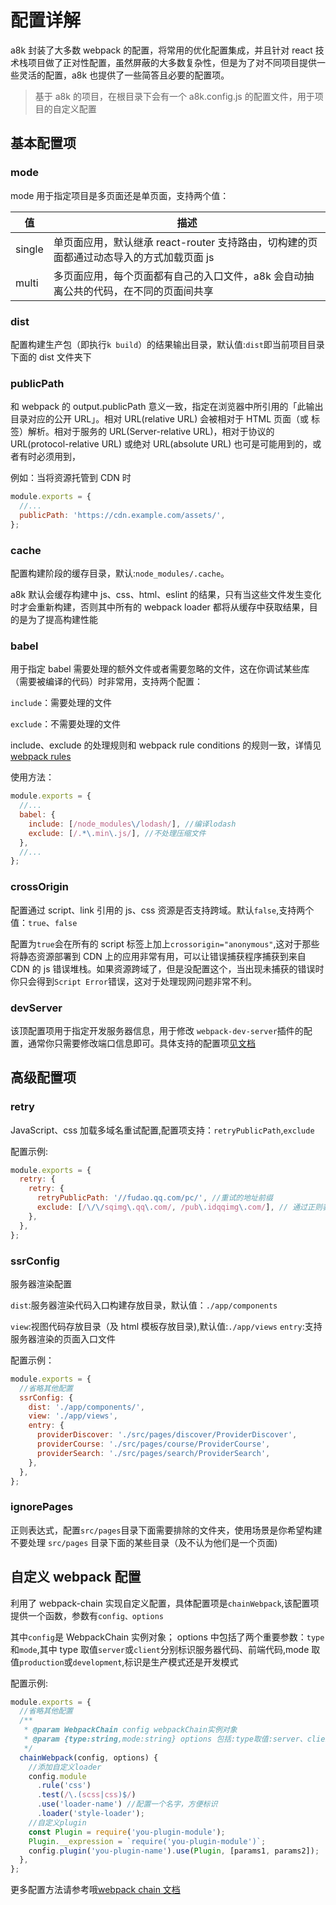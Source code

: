 # 配置详解

a8k 封装了大多数 webpack 的配置，将常用的优化配置集成，并且针对 react 技术栈项目做了正对性配置，虽然屏蔽的大多数复杂性，但是为了对不同项目提供一些灵活的配置，a8k 也提供了一些简答且必要的配置项。

> 基于 a8k 的项目，在根目录下会有一个 a8k.config.js 的配置文件，用于项目的自定义配置

## 基本配置项

### mode

mode 用于指定项目是多页面还是单页面，支持两个值：

| 值     | 描述                                                                                    |
| ------ | --------------------------------------------------------------------------------------- |
| single | 单页面应用，默认继承 react-router 支持路由，切构建的页面都通过动态导入的方式加载页面 js |
| multi  | 多页面应用，每个页面都有自己的入口文件，a8k 会自动抽离公共的代码，在不同的页面间共享    |

### dist

配置构建生产包（即执行`k build`）的结果输出目录，默认值:`dist`即当前项目目录下面的 dist 文件夹下

### publicPath

和 webpack 的 output.publicPath 意义一致，指定在浏览器中所引用的「此输出目录对应的公开 URL」。相对 URL(relative URL) 会被相对于 HTML 页面（或 <base> 标签）解析。相对于服务的 URL(Server-relative URL)，相对于协议的 URL(protocol-relative URL) 或绝对 URL(absolute URL) 也可是可能用到的，或者有时必须用到，

例如：当将资源托管到 CDN 时

```js
module.exports = {
  //...
  publicPath: 'https://cdn.example.com/assets/',
};
```

### cache

配置构建阶段的缓存目录，默认:`node_modules/.cache`。

a8k 默认会缓存构建中 js、css、html、eslint 的结果，只有当这些文件发生变化时才会重新构建，否则其中所有的 webpack loader 都将从缓存中获取结果，目的是为了提高构建性能

### babel

用于指定 babel 需要处理的额外文件或者需要忽略的文件，这在你调试某些库（需要被编译的代码）时非常用，支持两个配置：

`include`：需要处理的文件

`exclude`：不需要处理的文件

include、exclude 的处理规则和 webpack rule conditions 的规则一致，详情见[webpack rules](https://webpack.js.org/configuration/module/#rule-conditions)

使用方法：

```js
module.exports = {
  //...
  babel: {
    include: [/node_modules\/lodash/], //编译lodash
    exclude: [/.*\.min\.js/], //不处理压缩文件
  },
  //...
};
```

### crossOrigin

配置通过 script、link 引用的 js、css 资源是否支持跨域。默认`false`,支持两个值：`true`、`false`

配置为`true`会在所有的 script 标签上加上`crossorigin="anonymous"`,这对于那些将静态资源部署到 CDN 上的应用非常有用，可以让错误捕获程序捕获到来自 CDN 的 js 错误堆栈。如果资源跨域了，但是没配置这个，当出现未捕获的错误时你只会得到`Script Error`错误，这对于处理现网问题非常不利。

### devServer

该顶配置项用于指定开发服务器信息，用于修改 `webpack-dev-server`插件的配置，通常你只需要修改端口信息即可。具体支持的配置项[见文档](https://webpack.js.org/configuration/dev-server/)

## 高级配置项

### retry

JavaScript、css 加载多域名重试配置,配置项支持：`retryPublicPath`,`exclude`

配置示例:

```js
module.exports = {
  retry: {
    retry: {
      retryPublicPath: '//fudao.qq.com/pc/', //重试的地址前缀
      exclude: [/\/\/sqimg\.qq\.com/, /pub\.idqqimg\.com/], // 通过正则表达式，排除不需要重试的文件
    },
  },
};
```

### ssrConfig

服务器渲染配置

`dist`:服务器渲染代码入口构建存放目录，默认值：`./app/components`

`view`:视图代码存放目录（及 html 模板存放目录),默认值:`./app/views`
`entry`:支持服务器渲染的页面入口文件

配置示例：

```js
module.exports = {
  //省略其他配置
  ssrConfig: {
    dist: './app/components/',
    view: './app/views',
    entry: {
      providerDiscover: './src/pages/discover/ProviderDiscover',
      providerCourse: './src/pages/course/ProviderCourse',
      providerSearch: './src/pages/search/ProviderSearch',
    },
  },
};
```

### ignorePages

正则表达式，配置`src/pages`目录下面需要排除的文件夹，使用场景是你希望构建不要处理 `src/pages` 目录下面的某些目录（及不认为他们是一个页面)

## 自定义 webpack 配置

利用了 webpack-chain 实现自定义配置，具体配置项是`chainWebpack`,该配置项提供一个函数，参数有`config、options`

其中`config`是 WebpackChain 实例对象；
options 中包括了两个重要参数：`type`和`mode`,其中 type 取值`server`或`client`分别标识服务器代码、前端代码,mode 取值`production`或`development`,标识是生产模式还是开发模式

配置示例:

```js
module.exports = {
  //省略其他配置
  /**
   * @param WebpackChain config webpackChain实例对象
   * @param {type:string,mode:string} options 包括:type取值:server、client;mode取值:production、development
   */
  chainWebpack(config, options) {
    //添加自定义loader
    config.module
      .rule('css')
      .test(/\.(scss|css)$/)
      .use('loader-name') //配置一个名字，方便标识
      .loader('style-loader');
    //自定义plugin
    const Plugin = require('you-plugin-module');
    Plugin.__expression = `require('you-plugin-module')`;
    config.plugin('you-plugin-name').use(Plugin, [params1, params2]);
  },
};
```

更多配置方法请参考哦[webpack chain 文档](https://github.com/neutrinojs/webpack-chain)
